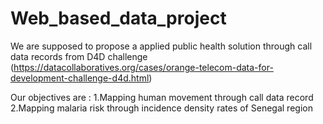 # Web_based_data_project

We are supposed to propose a applied public health solution through call data records from D4D challenge (https://datacollaboratives.org/cases/orange-telecom-data-for-development-challenge-d4d.html)


Our objectives are :
1.Mapping human movement through call data record
2.Mapping malaria risk through incidence density rates of Senegal region


